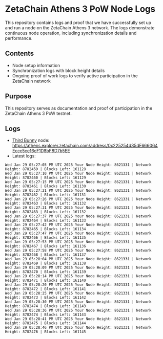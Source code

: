# ZetaChain Athens 3 PoW Node Logs
This repository contains logs and proof that we have successfully set up and run a node on the ZetaChain Athens 3 network. The logs demonstrate continuous node operation, including synchronization details and performance.

## Contents
- Node setup information
- Synchronization logs with block height details
- Ongoing proof of work logs to verify active participation in the ZetaChain network

## Purpose
This repository serves as documentation and proof of participation in the ZetaChain Athens 3 PoW testnet.

## Logs

- [Third Bunny](https://thirdbunny.xyz/) node: https://athens.explorer.zetachain.com/address/0x225254d35dE666064Eccc5ce16eF1D8bF8D7b5EE
- Latest logs:
```
Wed Jan 29 05:27:05 PM UTC 2025 Your Node Height: 8621331 | Network Height: 8782459 | Blocks Left: 161128
Wed Jan 29 05:27:10 PM UTC 2025 Your Node Height: 8621331 | Network Height: 8782460 | Blocks Left: 161129
Wed Jan 29 05:27:15 PM UTC 2025 Your Node Height: 8621331 | Network Height: 8782461 | Blocks Left: 161130
Wed Jan 29 05:27:21 PM UTC 2025 Your Node Height: 8621331 | Network Height: 8782462 | Blocks Left: 161131
Wed Jan 29 05:27:26 PM UTC 2025 Your Node Height: 8621331 | Network Height: 8782463 | Blocks Left: 161132
Wed Jan 29 05:27:31 PM UTC 2025 Your Node Height: 8621331 | Network Height: 8782463 | Blocks Left: 161132
Wed Jan 29 05:27:37 PM UTC 2025 Your Node Height: 8621331 | Network Height: 8782464 | Blocks Left: 161133
Wed Jan 29 05:27:42 PM UTC 2025 Your Node Height: 8621331 | Network Height: 8782465 | Blocks Left: 161134
Wed Jan 29 05:27:47 PM UTC 2025 Your Node Height: 8621331 | Network Height: 8782466 | Blocks Left: 161135
Wed Jan 29 05:27:53 PM UTC 2025 Your Node Height: 8621331 | Network Height: 8782467 | Blocks Left: 161136
Wed Jan 29 05:27:58 PM UTC 2025 Your Node Height: 8621331 | Network Height: 8782468 | Blocks Left: 161137
Wed Jan 29 05:28:04 PM UTC 2025 Your Node Height: 8621331 | Network Height: 8782469 | Blocks Left: 161138
Wed Jan 29 05:28:09 PM UTC 2025 Your Node Height: 8621331 | Network Height: 8782470 | Blocks Left: 161139
Wed Jan 29 05:28:14 PM UTC 2025 Your Node Height: 8621331 | Network Height: 8782471 | Blocks Left: 161140
Wed Jan 29 05:28:20 PM UTC 2025 Your Node Height: 8621331 | Network Height: 8782472 | Blocks Left: 161141
Wed Jan 29 05:28:25 PM UTC 2025 Your Node Height: 8621331 | Network Height: 8782473 | Blocks Left: 161142
Wed Jan 29 05:28:30 PM UTC 2025 Your Node Height: 8621331 | Network Height: 8782474 | Blocks Left: 161143
Wed Jan 29 05:28:36 PM UTC 2025 Your Node Height: 8621331 | Network Height: 8782474 | Blocks Left: 161143
Wed Jan 29 05:28:41 PM UTC 2025 Your Node Height: 8621331 | Network Height: 8782475 | Blocks Left: 161144
Wed Jan 29 05:28:46 PM UTC 2025 Your Node Height: 8621331 | Network Height: 8782476 | Blocks Left: 161145
```
